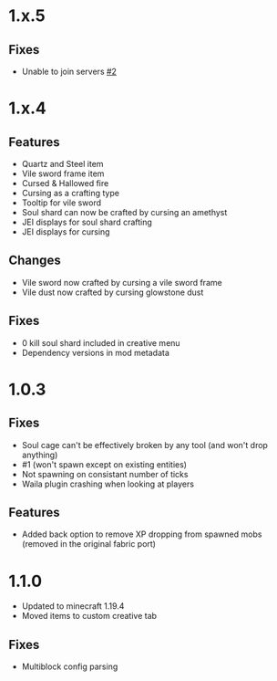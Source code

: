 # 1.x.5

## Fixes

- Unable to join servers [#2](https://github.com/0x00002a/Soul-Shards-Despawn/issues/2)

# 1.x.4

## Features

- Quartz and Steel item
- Vile sword frame item
- Cursed & Hallowed fire
- Cursing as a crafting type
- Tooltip for vile sword
- Soul shard can now be crafted by cursing an amethyst
- JEI displays for soul shard crafting
- JEI displays for cursing

## Changes

- Vile sword now crafted by cursing a vile sword frame
- Vile dust now crafted by cursing glowstone dust

## Fixes

- 0 kill soul shard included in creative menu
- Dependency versions in mod metadata

# 1.0.3

## Fixes

- Soul cage can't be effectively broken by any tool (and won't drop anything)
- #1 (won't spawn except on existing entities)
- Not spawning on consistant number of ticks
- Waila plugin crashing when looking at players

## Features

- Added back option to remove XP dropping from spawned mobs (removed in the original fabric port)

# 1.1.0

- Updated to minecraft 1.19.4
- Moved items to custom creative tab

## Fixes

- Multiblock config parsing


